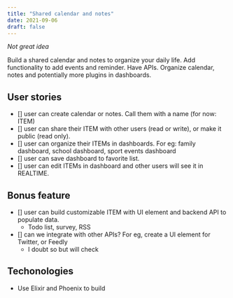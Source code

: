 ```yaml
---
title: "Shared calendar and notes"
date: 2021-09-06
draft: false
---
```

*Not great idea*

Build a shared calendar and notes to organize your daily life. Add functionality to add events and reminder. Have APIs.
Organize calendar, notes and potentially more plugins in dashboards.

## User stories
- [] user can create calendar or notes. Call them with a name (for now: ITEM)
- [] user can share their ITEM with other users (read or write), or make it public (read only).
- [] user can organize their ITEMs in dashboards. For eg: family dashboard, school dashboard, sport events dashboard
- [] user can save dashboard to favorite list.
- [] user can edit ITEMs in dashboard and other users will see it in REALTIME.  

## Bonus feature
- [] user can build customizable ITEM with UI element and backend API to populate data.
    - Todo list, survey, RSS
- [] can we integrate with other APIs? For eg, create a UI element for Twitter, or Feedly
    - I doubt so but will check

## Techonologies
- Use Elixir and Phoenix to build